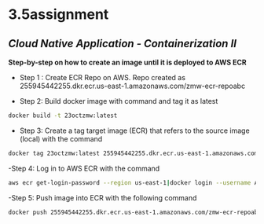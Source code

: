 # 3.5assignment
## _Cloud Native Application - Containerization II_


**Step-by-step on how to create an image until it is deployed to AWS ECR**

- Step 1 : Create ECR Repo on AWS. Repo created as 255945442255.dkr.ecr.us-east-1.amazonaws.com/zmw-ecr-repoabc

- Step 2: Build docker image with command and tag it as latest
```sh
docker build -t 23octzmw:latest
```

- Step 3: Create a tag target image (ECR) that refers to the source image (local) with the command
```sh
docker tag 23octzmw:latest 255945442255.dkr.ecr.us-east-1.amazonaws.com/zmw-ecr-repoabc:latest
``` 

-Step 4: Log in to AWS ECR with the command
```sh
aws ecr get-login-password --region us-east-1|docker login --username AWS --password-stdin 255945442255.dkr.ecr.us-east-1.amazonaws.com
```

-Step 5:  Push image into ECR with the following command
```sh
docker push 255945442255.dkr.ecr.us-east-1.amazonaws.com/zmw-ecr-repoabc:latest
```
